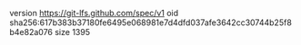 version https://git-lfs.github.com/spec/v1
oid sha256:617b383b37180fe6495e068981e7d4dfd037afe3642cc30744b25f8b4e82a076
size 1395

